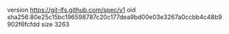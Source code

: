 version https://git-lfs.github.com/spec/v1
oid sha256:80e25c15bc196598787c20c177dea9bd00e03e3267a0ccbb4c48b9902f6fcfdd
size 3263
